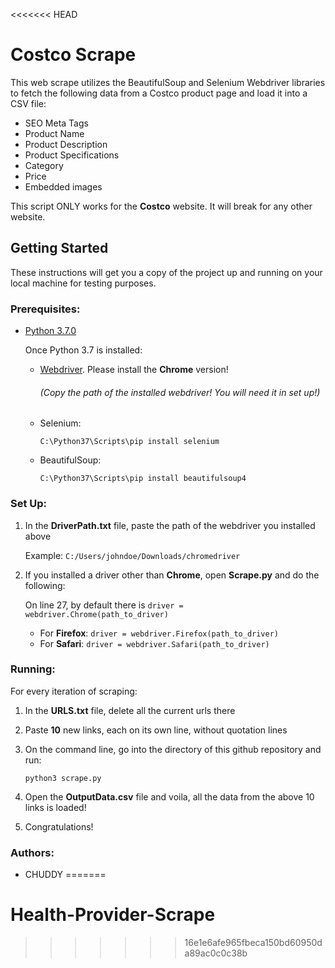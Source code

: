 <<<<<<< HEAD
# Costco Scrape

This web scrape utilizes the BeautifulSoup and Selenium Webdriver libraries to fetch the following data from a Costco product page and load it into a CSV file:
- SEO Meta Tags
- Product Name
- Product Description
- Product Specifications
- Category
- Price
- Embedded images

This script ONLY works for the **Costco** website. It will break for any other website. 

## Getting Started

These instructions will get you a copy of the project up and running on your local machine for testing purposes. 

### Prerequisites:
- [Python 3.7.0](https://www.python.org/downloads/windows/) 

  Once Python 3.7 is installed:

  - [Webdriver](http://selenium-python.readthedocs.io/installation.html). Please install the **Chrome** version!
    ###### (Copy the path of the installed webdriver! You will need it in set up!)

  - Selenium: 
  
    `C:\Python37\Scripts\pip install selenium`

  - BeautifulSoup: 
  
    `C:\Python37\Scripts\pip install beautifulsoup4`

### Set Up:
1. In the **DriverPath.txt** file, paste the path of the webdriver you installed above

   Example: `C:/Users/johndoe/Downloads/chromedriver`
   
2. If you installed a driver other than **Chrome**, open **Scrape.py** and do the following:
   
   On line 27, by default there is `driver = webdriver.Chrome(path_to_driver)`
   - For **Firefox**: `driver = webdriver.Firefox(path_to_driver)`
   - For **Safari**:  `driver = webdriver.Safari(path_to_driver)`

### Running:
For every iteration of scraping:
  1. In the **URLS.txt** file, delete all the current urls there
  2. Paste **10** new links, each on its own line, without quotation lines  
  3. On the command line, go into the directory of this github repository and run:
  
     `python3 scrape.py`
  
  4. Open the **OutputData.csv** file and voila, all the data from the above 10 links is loaded!
  
  5. Congratulations!
  
### Authors:
- CHUDDY
=======
# Health-Provider-Scrape
>>>>>>> 16e1e6afe965fbeca150bd60950da89ac0c0c38b
